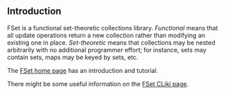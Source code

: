 ## Introduction ##

FSet is a functional set-theoretic collections library.  _Functional_ means that all
update operations return a new collection rather than modifying an existing one in
place.  _Set-theoretic_ means that collections may be nested arbitrarily with no
additional programmer effort; for instance, sets may contain sets, maps may be keyed
by sets, etc.

The [FSet home
page](https://gitlab.common-lisp.net/fset/fset/-/wikis/home) has an
introduction and tutorial.

There might be some useful information on the [FSet CLiki page](http://cliki.net/FSet).

